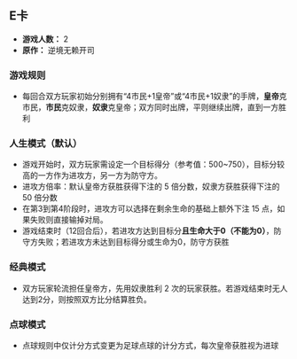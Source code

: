 ## E卡

- **游戏人数：** 2
- **原作：** 逆境无赖开司

### 游戏规则
- 每回合双方玩家初始分别拥有“4市民+1皇帝”或“4市民+1奴隶”的手牌，**皇帝**克市民，**市民**克奴隶，**奴隶**克皇帝；双方同时出牌，平则继续出牌，直到一方胜利

### 人生模式（默认）
- 游戏开始时，双方玩家需设定一个目标得分（参考值：500~750），目标分较高的一方作为进攻方，另一方为防守方。
- 进攻方倍率：默认皇帝方获胜获得下注的 5 倍分数，奴隶方获胜获得下注的 50 倍分数
- 在第3到第4阶段时，进攻方可以选择在剩余生命的基础上额外下注 15 点，如果失败则直接输掉对局。
- 游戏结束时（12回合后），若进攻方达到目标分**且生命大于0（不能为0）**，防守方失败；若进攻方未达到目标得分或生命为0，防守方获胜

### 经典模式
- 双方玩家轮流担任皇帝方，先用奴隶胜利 2 次的玩家获胜。若游戏结束时无人达到2分，则按照双方比分结算胜负。

### 点球模式
- 点球规则中仅计分方式变更为足球点球的计分方式，每次皇帝获胜视为进球

